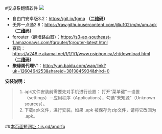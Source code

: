 #安卓系翻墙软件 ![](https://oq1gjg.bl3301.livefilestore.com/y2mSuMEjmc2kLjSiVLk0utoLnHrcfRJzDwwgf3pj_p6FfT4_DwRagPJMuj4WFMpFDM_fNJNHi168ueob9geZJG7vsHEZ1KDnblA99joeqIpWq2u1QHpUIaf9OuckwqYCjmx/google_android.png?psid=1)
* 自由门安卓版3.2：https://git.io/fgma **（[二维码](https://camo.githubusercontent.com/51ccb53af2ccd6a429709aa7f6915b8720198fd1/687474703a2f2f646f6e6774616977616e672e636f6d2f6c6f632f696d616765732f71725f66676d612e706e67)）**
* 无界一点通2.8：https://raw.githubusercontent.com/jjliu102/m/m/um.apk **（[二维码](https://camo.githubusercontent.com/8acbf0ac9b56986677e892433b644d727e21ef60/687474703a2f2f6d2e77756a69656c69756c616e2e636f6d2f696d6167652f756d2e706e67)）**
* fqrouter（翻墙路由器）：https://s3-ap-southeast-1.amazonaws.com/fqrouter/fqrouter-latest.html
* 赛风：https://a248.e.akamai.net/f/1/1/1/www.psiphon.ca/zh/download.html **（[二维码](https://a248.e.akamai.net/f/1/1/1/www.psiphon.ca/images/android/android-download-qr.png)）**
* **聚缘阁代理**V1：http://yun.baidu.com/wap/link?uk=1260464253&shareid=3813845934&third=0


**安装说明：**

> 1. apk文件安装前需要先对手机进行设置： 打开“菜单键”－设置（settings）－应用程序（Applications），勾选"未知源"（Unknown sources）。
> 2. 下载apk文件，进行安装。如果 .apk 被保存为zip文件，请将它改回为 .apk。

##[本页面短网址：is.gd/andrfq](http://is.gd/andrfq)